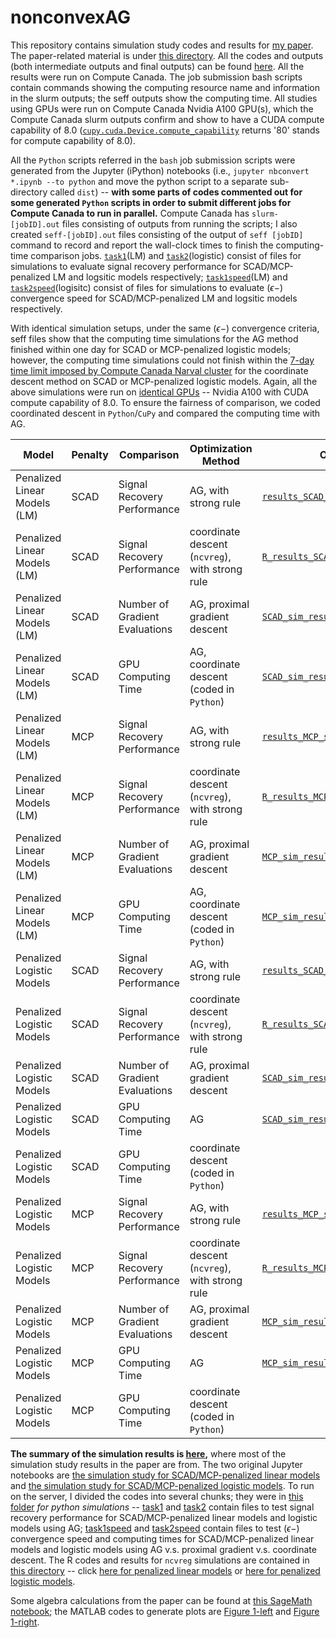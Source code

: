 # nonconvexAG

This repository contains simulation study codes and results for [my paper](https://arxiv.org/abs/2009.10629). The paper-related material is under [this directory](./paper). All the codes and outputs (both intermediate outputs and final outputs) can be found [here](./paper/simulation_study). All the results were run on Compute Canada. The job submission bash scripts contain commands showing the computing resource name and information in the slurm outputs; the seff outputs show the computing time. All studies using GPUs were run on Compute Canada Nvidia A100 GPU(s), which the Compute Canada slurm outputs confirm and show to have a CUDA compute capability of 8.0 ([`cupy.cuda.Device.compute_capability`](https://docs.cupy.dev/en/stable/reference/generated/cupy.cuda.Device.html) returns '80' stands for compute capability of 8.0).

All the `Python` scripts referred in the `bash` job submission scripts were generated from the Jupyter (iPython) notebooks (i.e., `jupyter nbconvert *.ipynb --to python` and move the python script to a separate sub-directory called `dist`) -- **with some parts of codes commented out for some generated `Python` scripts in order to submit different jobs for Compute Canada to run in parallel.** Compute Canada has `slurm-[jobID].out` files consisting of outputs from running the scripts; I also created `seff-[jobID].out` files consisting of the output of `seff [jobID]` command to record and report the wall-clock times to finish the computing-time comparison jobs. [`task1`](./paper/simulation_study/tasks/task1/)(LM) and [`task2`](./paper/simulation_study/tasks/task2/)(logistic) consist of files for simulations to evaluate signal recovery performance for SCAD/MCP-penalized LM and logsitic models respectively; [`task1speed`](./paper/simulation_study/tasks/task1speed/)(LM) and [`task2speed`](./paper/simulation_study/tasks/task2speed/)(logisitc) consist of files for simulations to evaluate $(\epsilon-)$ convergence speed for SCAD/MCP-penalized LM and logsitic models respectively.

With identical simulation setups, under the same $(\epsilon-)$ convergence criteria, seff files show that the computing time simulations for the AG method finished within one day for SCAD or MCP-penalized logistic models; however, the computing time simulations could not finish within the [7-day time limit imposed by Compute Canada Narval cluster](https://docs.alliancecan.ca/wiki/Job_scheduling_policies#Time_limits) for the coordinate descent method on SCAD or MCP-penalized logistic models. Again, all the above simulations were run on [identical GPUs](https://docs.alliancecan.ca/wiki/Using_GPUs_with_Slurm/en#Available_hardware) -- Nvidia A100 with CUDA compute capability of 8.0. To ensure the fairness of comparison, we coded coordinated descent in `Python`/`CuPy` and compared the computing time with AG.

| Model                        | Penalty | Comparison                     | Optimization Method                             | Output Data                                                                                                                               | Jupyter Notebook/R code                                                                                                   | Bash Script                                                                                                                                    | slurm file                                                                                                               | seff output                                                                                                            |
|------------------------------|---------|--------------------------------|-------------------------------------------------|-------------------------------------------------------------------------------------------------------------------------------------------|---------------------------------------------------------------------------------------------------------------------------|------------------------------------------------------------------------------------------------------------------------------------------------|--------------------------------------------------------------------------------------------------------------------------|------------------------------------------------------------------------------------------------------------------------|
| Penalized Linear Models (LM) | SCAD    | Signal Recovery Performance    | AG, with strong rule                            | [`results_SCAD_signal_recovery.npy`](./paper/simulation_study/tasks/task1/results_SCAD_signal_recovery.npy)                                | [`task1.ipynb`](./paper/simulation_study/tasks/task1/task1.ipynb)                                                          | [`task1.sh`](./paper/simulation_study/tasks/task1/task1.sh)                                                                                     | [`slurm-10249685.out`](./paper/simulation_study/tasks/task1/slurm-10249685.out)                                           |                                                                                                                        |
| Penalized Linear Models (LM) | SCAD    | Signal Recovery Performance    | coordinate descent (`ncvreg`), with strong rule | [`R_results_SCAD_signal_recovery.npy`](./paper/simulation_study/SCAD_MCP/LM/R_results_SCAD_signal_recovery.npy)                            | [`ncvreg_LM_sim.R`](./paper/simulation_study/SCAD_MCP/LM/ncvreg_LM_sim.R)                                                  | [`LM.sh`](./paper/simulation_study/SCAD_MCP/LM/LM.sh)                                                                                           | [`slurm-10256385.out`](./paper/simulation_study/SCAD_MCP/LM/slurm-10256385.out)                                           |                                                                                                                        |
| Penalized Linear Models (LM) | SCAD    | Number of Gradient Evaluations | AG, proximal gradient descent                   | [`SCAD_sim_results.npy`](./paper/simulation_study/tasks/task1speed/SCAD_sim_results.npy)                                                   | [`task1speed.ipynb`](./paper/simulation_study/tasks/task1speed/task1speed.ipynb)                                           | [`task1speed.sh`](./paper/simulation_study/tasks/task1speed/task1speed.sh)                                                                      | [`slurm-10249600.out`](./paper/simulation_study/tasks/task1speed/slurm-10249600.out)                                      | [`seff-10249600.out`](./paper/simulation_study/tasks/task1speed/seff-10249600.out)                                      |
| Penalized Linear Models (LM) | SCAD    | GPU Computing Time             | AG, coordinate descent (coded in `Python`)      | [`SCAD_sim_results.npy`](./paper/simulation_study/tasks/task1speed/SCAD_sim_results.npy)                                                   | [`task1speed.ipynb`](./paper/simulation_study/tasks/task1speed/task1speed.ipynb)                                           | [`task1speed.sh`](./paper/simulation_study/tasks/task1speed/task1speed.sh)                                                                      | [`slurm-10249600.out`](./paper/simulation_study/tasks/task1speed/slurm-10249600.out)                                      | [`seff-10249600.out`](./paper/simulation_study/tasks/task1speed/seff-10249600.out)                                      |
| Penalized Linear Models (LM) | MCP     | Signal Recovery Performance    | AG, with strong rule                            | [`results_MCP_signal_recovery.npy`](./paper/simulation_study/tasks/task1/results_MCP_signal_recovery.npy)                                  | [`task1.ipynb`](./paper/simulation_study/tasks/task1/task1.ipynb)                                                          | [`task1.sh`](./paper/simulation_study/tasks/task1/task1.sh)                                                                                     | [`slurm-10249685.out`](./paper/simulation_study/tasks/task1/slurm-10249685.out)                                           |                                                                                                                        |
| Penalized Linear Models (LM) | MCP     | Signal Recovery Performance    | coordinate descent (`ncvreg`), with strong rule | [`R_results_MCP_signal_recovery.npy`](./paper/simulation_study/SCAD_MCP/LM/R_results_MCP_signal_recovery.npy)                              | [`ncvreg_LM_sim.R`](./paper/simulation_study/SCAD_MCP/LM/ncvreg_LM_sim.R)                                                  | [`LM.sh`](./paper/simulation_study/SCAD_MCP/LM/LM.sh)                                                                                           | [`slurm-10256385.out`](./paper/simulation_study/SCAD_MCP/LM/slurm-10256385.out)                                           |                                                                                                                        |
| Penalized Linear Models (LM) | MCP     | Number of Gradient Evaluations | AG, proximal gradient descent                   | [`MCP_sim_results.npy`](./paper/simulation_study/tasks/task1speed/MCP_sim_results.npy)                                                     | [`task1speed.ipynb`](./paper/simulation_study/tasks/task1speed/task1speed.ipynb)                                           | [`task1speed.sh`](./paper/simulation_study/tasks/task1speed/task1speed.sh)                                                                      | [`slurm-10249600.out`](./paper/simulation_study/tasks/task1speed/slurm-10249600.out)                                      | [`seff-10249600.out`](./paper/simulation_study/tasks/task1speed/seff-10249600.out)                                      |
| Penalized Linear Models (LM) | MCP     | GPU Computing Time             | AG, coordinate descent (coded in `Python`)      | [`MCP_sim_results.npy`](./paper/simulation_study/tasks/task1speed/MCP_sim_results.npy)                                                     | [`task1speed.ipynb`](./paper/simulation_study/tasks/task1speed/task1speed.ipynb)                                           | [`task1speed.sh`](./paper/simulation_study/tasks/task1speed/task1speed.sh)                                                                      | [`slurm-10249600.out`](./paper/simulation_study/tasks/task1speed/slurm-10249600.out)                                      | [`seff-10249600.out`](./paper/simulation_study/tasks/task1speed/seff-10249600.out)                                      |
| Penalized Logistic Models    | SCAD    | Signal Recovery Performance    | AG, with strong rule                            | [`results_SCAD_signal_recovery.npy`](./paper/simulation_study/tasks/task2/results_SCAD_signal_recovery.npy)                                | [`task2.ipynb`](./paper/simulation_study/tasks/task2/task2.ipynb)                                                          | [`task2.sh`](./paper/simulation_study/tasks/task2/task2.sh)                                                                                     | [`slurm-10249602.out`](./paper/simulation_study/tasks/task2/slurm-10249602.out)                                           |                                                                                                                        |
| Penalized Logistic Models    | SCAD    | Signal Recovery Performance    | coordinate descent (`ncvreg`), with strong rule | [`R_results_SCAD_signal_recovery.npy`](./paper/simulation_study/SCAD_MCP/logistic/R_results_SCAD_signal_recovery.npy)                      | [`ncvreg_logistic_sim.R`](./paper/simulation_study/SCAD_MCP/logistic/ncvreg_logistic_sim.R)                                | [`logistic.sh`](./paper/simulation_study/SCAD_MCP/logistic/logistic.sh)                                                                         | [`slurm-10256384.out`](./paper/simulation_study/SCAD_MCP/logistic/slurm-10256384.out)                                     |                                                                                                                        |
| Penalized Logistic Models    | SCAD    | Number of Gradient Evaluations | AG, proximal gradient descent                   | [`SCAD_sim_results.npy`](./paper/simulation_study/tasks/task2speed/sub_tasks/task2speed_SCAD/SCAD_sim_results.npy)                         | [`task2speed_SCAD.ipynb`](./paper/simulation_study/tasks/task2speed/sub_tasks/task2speed_SCAD.ipynb)                       | [`task2speed_SCAD.sh`](./paper/simulation_study/tasks/task2speed/sub_tasks/task2speed_SCAD/task2speed_SCAD.sh)                                  | [`slurm-10249595.out`](./paper/simulation_study/tasks/task2speed/sub_tasks/task2speed_SCAD/slurm-10249595.out)            | [`seff-10249595.out`](./paper/simulation_study/tasks/task2speed/sub_tasks/task2speed_SCAD/seff-10249595.out)            |
| Penalized Logistic Models    | SCAD    | GPU Computing Time             | AG                                              | [`SCAD_sim_results_AG_time.npy`](./paper/simulation_study/tasks/task2speed/sub_tasks/task2speed_SCAD_AG_time/SCAD_sim_results_AG_time.npy) | [`task2speed_SCAD_AG_time.ipynb`](./paper/simulation_study/tasks/task2speed/sub_tasks/task2speed_SCAD_AG_time.ipynb)       | [`task2speed_SCAD_AG_time.sh`](./paper/simulation_study/tasks/task2speed/sub_tasks/task2speed_SCAD_AG_time/task2speed_SCAD_AG_time.sh)          | [`slurm-10249582.out`](./paper/simulation_study/tasks/task2speed/sub_tasks/task2speed_SCAD_AG_time/slurm-10249582.out)    | [`seff-10249582.out`](./paper/simulation_study/tasks/task2speed/sub_tasks/task2speed_SCAD_AG_time/seff-10249582.out)    |
| Penalized Logistic Models    | SCAD    | GPU Computing Time             | coordinate descent (coded in `Python`)          |                                                                                                                                           | [`task2speed_SCAD_coord_time.ipynb`](./paper/simulation_study/tasks/task2speed/sub_tasks/task2speed_SCAD_coord_time.ipynb) | [`task2speed_SCAD_coord_time.sh`](./paper/simulation_study/tasks/task2speed/sub_tasks/task2speed_SCAD_coord_time/task2speed_SCAD_coord_time.sh) | [`slurm-10249580.out`](./paper/simulation_study/tasks/task2speed/sub_tasks/task2speed_SCAD_coord_time/slurm-10249580.out) | [`seff-10249580.out`](./paper/simulation_study/tasks/task2speed/sub_tasks/task2speed_SCAD_coord_time/seff-10249580.out) |
| Penalized Logistic Models    | MCP     | Signal Recovery Performance    | AG, with strong rule                            | [`results_MCP_signal_recovery.npy`](./paper/simulation_study/tasks/task2/results_MCP_signal_recovery.npy)                                  | [`task2.ipynb`](./paper/simulation_study/tasks/task2/task2.ipynb)                                                          | [`task2.sh`](./paper/simulation_study/tasks/task2/task2.sh)                                                                                     | [`slurm-10249602.out`](./paper/simulation_study/tasks/task2/slurm-10249602.out)                                           |                                                                                                                        |
| Penalized Logistic Models    | MCP     | Signal Recovery Performance    | coordinate descent (`ncvreg`), with strong rule | [`R_results_MCP_signal_recovery.npy`](./paper/simulation_study/SCAD_MCP/logistic/R_results_MCP_signal_recovery.npy)                        | [`ncvreg_logistic_sim.R`](./paper/simulation_study/SCAD_MCP/logistic/ncvreg_logistic_sim.R)                                | [`logistic.sh`](./paper/simulation_study/SCAD_MCP/logistic/logistic.sh)                                                                         | [`slurm-10256384.out`](./paper/simulation_study/SCAD_MCP/logistic/slurm-10256384.out)                                     |                                                                                                                        |
| Penalized Logistic Models    | MCP     | Number of Gradient Evaluations | AG, proximal gradient descent                   | [`MCP_sim_results.npy`](./paper/simulation_study/tasks/task2speed/sub_tasks/task2speed_MCP/MCP_sim_results.npy)                            | [`task2speed_MCP.ipynb`](./paper/simulation_study/tasks/task2speed/sub_tasks/task2speed_MCP.ipynb)                         | [`task2speed_MCP.sh`](./paper/simulation_study/tasks/task2speed/sub_tasks/task2speed_MCP/task2speed_MCP.sh)                                     | [`slurm-10249597.out`](./paper/simulation_study/tasks/task2speed/sub_tasks/task2speed_MCP/slurm-10249597.out)             | [`seff-10249597.out`](./paper/simulation_study/tasks/task2speed/sub_tasks/task2speed_MCP/seff-10249597.out)             |
| Penalized Logistic Models    | MCP     | GPU Computing Time             | AG                                              | [`MCP_sim_results_AG_time.npy`](./paper/simulation_study/tasks/task2speed/sub_tasks/task2speed_MCP_AG_time/MCP_sim_results_AG_time.npy)    | [`task2speed_MCP_AG_time.ipynb`](./paper/simulation_study/tasks/task2speed/sub_tasks/task2speed_MCP_AG_time.ipynb)         | [`task2speed_MCP_AG_time.sh`](./paper/simulation_study/tasks/task2speed/sub_tasks/task2speed_MCP_AG_time/task2speed_MCP_AG_time.sh)             | [`slurm-10249584.out`](./paper/simulation_study/tasks/task2speed/sub_tasks/task2speed_MCP_AG_time/slurm-10249584.out)     | [`seff-10249584.out`](./paper/simulation_study/tasks/task2speed/sub_tasks/task2speed_MCP_AG_time/seff-10249584.out)     |
| Penalized Logistic Models    | MCP     | GPU Computing Time             | coordinate descent (coded in `Python`)          |                                                                                                                                           | [`task2speed_MCP_coord_time.ipynb`](./paper/simulation_study/tasks/task2speed/sub_tasks/task2speed_MCP_coord_time.ipynb)   | [`task2speed_MCP_coord_time.sh`](./paper/simulation_study/tasks/task2speed/sub_tasks/task2speed_MCP_coord_time/task2speed_MCP_coord_time.sh)    | [`slurm-10249581.out`](./paper/simulation_study/tasks/task2speed/sub_tasks/task2speed_MCP_coord_time/slurm-10249581.out)  | [`seff-10249581.out`](./paper/simulation_study/tasks/task2speed/sub_tasks/task2speed_MCP_coord_time/seff-10249581.out)  |

**The summary of the simulation results is [here](./paper/simulation_study/summary.ipynb),** where most of the simulation study results in the paper are from. The two original Jupyter notebooks are [the simulation study for SCAD/MCP-penalized linear models](./paper/simulation_study/LM_SCAD_MCP_cp%20(cupy).ipynb) and [the simulation study for SCAD/MCP-penalized logistic models](./paper/simulation_study/logistic_SCAD_MCP_cp%20(cupy).ipynb). To run on the server, I divided the codes into several chunks; they were in [this folder](./paper/simulation_study/tasks) *for python simulations* -- [task1](./paper/simulation_study/tasks/task1) and [task2](./paper/simulation_study/tasks/task2) contain files to test signal recovery performance for SCAD/MCP-penalized linear models and logistic models using AG; [task1speed](./paper/simulation_study/tasks/task1speed) and [task2speed](./paper/simulation_study/tasks/task2speed) contain files to test $(\epsilon-)$ convergence speed and computing times for SCAD/MCP-penalized linear models and logistic models using AG v.s. proximal gradient v.s. coordinate descent. The R codes and results for `ncvreg` simulations are contained in [this directory](./paper/simulation_study/SCAD_MCP) -- click [here for penalized linear models](./paper/simulation_study/SCAD_MCP/LM) or [here for penalized logistic models](./paper/simulation_study/SCAD_MCP/logistic).

Some algebra calculations from the paper can be found at [this SageMath notebook](./paper/SageMath_algebra.ipynb); the MATLAB codes to generate plots are [Figure 1-left](./paper/optimize_b_k.m) and [Figure 1-right](./paper/tighter_lower_bound_plot.m).

<!-- The manual for the PyPI package [`nonconvexAG`](https://pypi.org/project/nonconvexAG/) can be found [here](./nonconvexAG/README.md). -->
